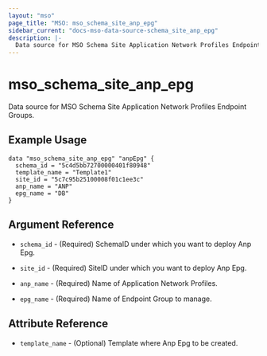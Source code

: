 ```yaml
---
layout: "mso"
page_title: "MSO: mso_schema_site_anp_epg"
sidebar_current: "docs-mso-data-source-schema_site_anp_epg"
description: |-
  Data source for MSO Schema Site Application Network Profiles Endpoint Groups.
---
```


# mso_schema_site_anp_epg #

Data source for MSO Schema Site Application Network Profiles Endpoint Groups.

## Example Usage ##

```hcl
data "mso_schema_site_anp_epg" "anpEpg" {
  schema_id = "5c4d5bb72700000401f80948"
  template_name = "Template1"
  site_id = "5c7c95b25100008f01c1ee3c"
  anp_name = "ANP"
  epg_name = "DB"
}
```

## Argument Reference ##

* `schema_id` - (Required) SchemaID under which you want to deploy Anp Epg.

* `site_id` - (Required) SiteID under which you want to deploy Anp Epg.
* `anp_name` - (Required) Name of Application Network Profiles.
* `epg_name` - (Required) Name of Endpoint Group to manage.

## Attribute Reference ##

* `template_name` - (Optional) Template where Anp Epg to be created.
